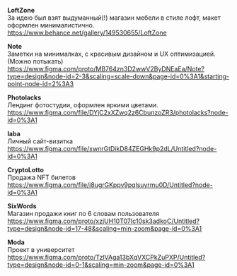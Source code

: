 <strong>LoftZone</strong> <br>
За идею был взят выдуманный(!) магазин мебели в стиле лофт, макет оформлен минималистично. <br>
https://www.behance.net/gallery/149530655/LoftZone

<strong>Note</strong> <br>
Заметки на минималках, с красивым дизайном и UX оптимизацией. (Можно потыкать) <br>
https://www.figma.com/proto/MB764zn3D2wwV2ByDNEaEa/Note?type=design&node-id=2-3&scaling=scale-down&page-id=0%3A1&starting-point-node-id=2%3A3

 <strong>Photolacks</strong> <br>
Лендинг фотостудии, оформлен яркими цветами. <br>
https://www.figma.com/file/DYjC2xXZwq2z6CbunzoZR3/photolacks?node-id=0%3A1

<strong>laba</strong> <br>
Личный сайт-визитка <br>
https://www.figma.com/file/xwnrGtDikD84ZEGHk9p2dL/Untitled?node-id=0%3A1

<strong>CryptoLotto</strong> <br>
Продажа NFT билетов <br>
https://www.figma.com/file/i8ugrGKppv9pqlsuyrmu0D/Untitled?node-id=0%3A1


<strong>SixWords</strong> <br>
Магазин продажи книг по 6 словам пользователя
https://www.figma.com/proto/xzjUH10T07Ic10sk3adkoC/Untitled?type=design&node-id=17-48&scaling=min-zoom&page-id=0%3A1

<strong>Moda</strong> <br>
Проект в университет
https://www.figma.com/proto/TzlVAga13bXqVXCPkZuPXP/Untitled?type=design&node-id=0-1&scaling=min-zoom&page-id=0%3A1
